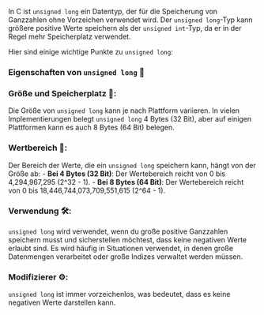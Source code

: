 In C ist `unsigned long` ein Datentyp, der für die Speicherung von Ganzzahlen ohne Vorzeichen verwendet wird. Der `unsigned long`-Typ kann größere positive Werte speichern als der `unsigned int`-Typ, da er in der Regel mehr Speicherplatz verwendet.

Hier sind einige wichtige Punkte zu `unsigned long`:

### Eigenschaften von `unsigned long` 🧾

### **Größe und Speicherplatz** 💾:
Die Größe von `unsigned long` kann je nach Plattform variieren. In vielen Implementierungen belegt `unsigned long` 4 Bytes (32 Bit), aber auf einigen Plattformen kann es auch 8 Bytes (64 Bit) belegen.
### **Wertbereich** 🌈:
Der Bereich der Werte, die ein `unsigned long` speichern kann, hängt von der Größe ab:
    - **Bei 4 Bytes (32 Bit)**: Der Wertebereich reicht von 0 bis 4,294,967,295 (2^32 - 1).
    - **Bei 8 Bytes (64 Bit)**: Der Wertebereich reicht von 0 bis 18,446,744,073,709,551,615 (2^64 - 1).
### **Verwendung** 🛠️:
 `unsigned long` wird verwendet, wenn du große positive Ganzzahlen speichern musst und sicherstellen möchtest, dass keine negativen Werte erlaubt sind. Es wird häufig in Situationen verwendet, in denen große Datenmengen verarbeitet oder große Indizes verwaltet werden müssen.
###  **Modifizierer** ⚙️:
 `unsigned long` ist immer vorzeichenlos, was bedeutet, dass es keine negativen Werte darstellen kann.